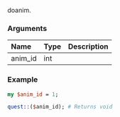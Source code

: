 doanim.
### Arguments
**Name**|**Type**|**Description**
:---|:---|:---
anim_id|int|

### Example

```perl
my $anim_id = 1;

quest::($anim_id); # Returns void
```